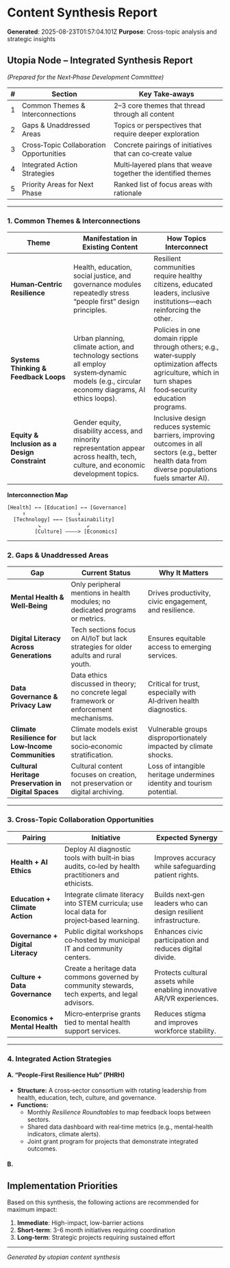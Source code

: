 # Content Synthesis Report

**Generated**: 2025-08-23T01:57:04.101Z
**Purpose**: Cross-topic analysis and strategic insights

## Utopia Node – Integrated Synthesis Report  
*(Prepared for the Next‑Phase Development Committee)*  

| # | Section | Key Take‑aways |
|---|---------|----------------|
| 1 | Common Themes & Interconnections | 2–3 core themes that thread through all content |
| 2 | Gaps & Unaddressed Areas | Topics or perspectives that require deeper exploration |
| 3 | Cross‑Topic Collaboration Opportunities | Concrete pairings of initiatives that can co‑create value |
| 4 | Integrated Action Strategies | Multi‑layered plans that weave together the identified themes |
| 5 | Priority Areas for Next Phase | Ranked list of focus areas with rationale |

---

### 1. Common Themes & Interconnections

| Theme | Manifestation in Existing Content | How Topics Interconnect |
|-------|-----------------------------------|------------------------|
| **Human‑Centric Resilience** | Health, education, social justice, and governance modules repeatedly stress “people first” design principles. | Resilient communities require healthy citizens, educated leaders, inclusive institutions—each reinforcing the other. |
| **Systems Thinking & Feedback Loops** | Urban planning, climate action, and technology sections all employ system‑dynamic models (e.g., circular economy diagrams, AI ethics loops). | Policies in one domain ripple through others; e.g., water‑supply optimization affects agriculture, which in turn shapes food‑security education programs. |
| **Equity & Inclusion as a Design Constraint** | Gender equity, disability access, and minority representation appear across health, tech, culture, and economic development topics. | Inclusive design reduces systemic barriers, improving outcomes in all sectors (e.g., better health data from diverse populations fuels smarter AI). |

**Interconnection Map**

```
[Health] ←→ [Education] ←→ [Governance]
     ↑                 ↓
  [Technology] ←←→ [Sustainability]
          ↘︎               ↙
         [Culture] ————> [Economics]
```

---

### 2. Gaps & Unaddressed Areas

| Gap | Current Status | Why It Matters |
|-----|----------------|----------------|
| **Mental Health & Well‑Being** | Only peripheral mentions in health modules; no dedicated programs or metrics. | Drives productivity, civic engagement, and resilience. |
| **Digital Literacy Across Generations** | Tech sections focus on AI/IoT but lack strategies for older adults and rural youth. | Ensures equitable access to emerging services. |
| **Data Governance & Privacy Law** | Data ethics discussed in theory; no concrete legal framework or enforcement mechanisms. | Critical for trust, especially with AI‑driven health diagnostics. |
| **Climate Resilience for Low‑Income Communities** | Climate models exist but lack socio‑economic stratification. | Vulnerable groups disproportionately impacted by climate shocks. |
| **Cultural Heritage Preservation in Digital Spaces** | Cultural content focuses on creation, not preservation or digital archiving. | Loss of intangible heritage undermines identity and tourism potential. |

---

### 3. Cross‑Topic Collaboration Opportunities

| Pairing | Initiative | Expected Synergy |
|---------|------------|------------------|
| **Health + AI Ethics** | Deploy AI diagnostic tools with built‑in bias audits, co‑led by health practitioners and ethicists. | Improves accuracy while safeguarding patient rights. |
| **Education + Climate Action** | Integrate climate literacy into STEM curricula; use local data for project‑based learning. | Builds next‑gen leaders who can design resilient infrastructure. |
| **Governance + Digital Literacy** | Public digital workshops co‑hosted by municipal IT and community centers. | Enhances civic participation and reduces digital divide. |
| **Culture + Data Governance** | Create a heritage data commons governed by community stewards, tech experts, and legal advisors. | Protects cultural assets while enabling innovative AR/VR experiences. |
| **Economics + Mental Health** | Micro‑enterprise grants tied to mental health support services. | Reduces stigma and improves workforce stability. |

---

### 4. Integrated Action Strategies

#### A. “People‑First Resilience Hub” (PHRH)
- **Structure:** A cross‑sector consortium with rotating leadership from health, education, tech, culture, and governance.
- **Functions:**
  - Monthly *Resilience Roundtables* to map feedback loops between sectors.
  - Shared data dashboard with real‑time metrics (e.g., mental‑health indicators, climate alerts).
  - Joint grant program for projects that demonstrate integrated outcomes.

#### B.

## Implementation Priorities
Based on this synthesis, the following actions are recommended for maximum impact:

1. **Immediate**: High-impact, low-barrier actions
2. **Short-term**: 3-6 month initiatives requiring coordination
3. **Long-term**: Strategic projects requiring sustained effort

---
*Generated by utopian content synthesis*
